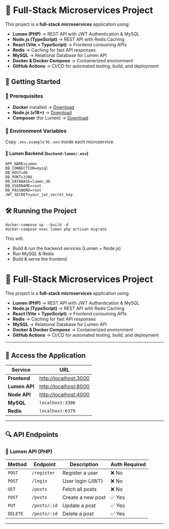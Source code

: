 # 📌 Full-Stack Microservices Project

This project is a **full-stack microservices** application using:
- **Lumen (PHP)** → REST API with JWT Authentication & MySQL  
- **Node.js (TypeScript)** → REST API with Redis Caching  
- **React (Vite + TypeScript)** → Frontend consuming APIs  
- **Redis** → Caching for fast API responses  
- **MySQL** → Relational Database for Lumen API  
- **Docker & Docker Compose** → Containerized environment  
- **GitHub Actions** → CI/CD for automated testing, build, and deployment  


## 🚀 Getting Started

### 🔹 Prerequisites
- **Docker** installed → [Download](https://www.docker.com/get-started)
- **Node.js (v18+)** → [Download](https://nodejs.org/)
- **Composer** (for Lumen) → [Download](https://getcomposer.org/)

### 🔹 Environment Variables
Copy `.env.example` to `.env` inside each microservice.

#### 📌 Lumen Backend (`backend-lumen/.env`)
```
APP_NAME=Lumen
DB_CONNECTION=mysql
DB_HOST=db
DB_PORT=3306
DB_DATABASE=lumen_db
DB_USERNAME=root
DB_PASSWORD=root
JWT_SECRET=your_jwt_secret_key

```


## 🛠 Running the Project
```
docker-compose up --build -d
docker-compose exec lumen php artisan migrate
```

This will:

- Build & run the backend services (Lumen + Node.js)
- Run MySQL & Redis
- Build & serve the frontend

# 📌 Full-Stack Microservices Project

This project is a **full-stack microservices** application using:
- **Lumen (PHP)** → REST API with JWT Authentication & MySQL  
- **Node.js (TypeScript)** → REST API with Redis Caching  
- **React (Vite + TypeScript)** → Frontend consuming APIs  
- **Redis** → Caching for fast API responses  
- **MySQL** → Relational Database for Lumen API  
- **Docker & Docker Compose** → Containerized environment  
- **GitHub Actions** → CI/CD for automated testing, build, and deployment  

---

## 🚀 Access the Application

| Service       | URL                     |
|--------------|-------------------------|
| **Frontend**  | [http://localhost:3000](http://localhost:3000) |
| **Lumen API** | [http://localhost:8000](http://localhost:8000) |
| **Node API**  | [http://localhost:4000](http://localhost:4000) |
| **MySQL**     | `localhost:3306`        |
| **Redis**     | `localhost:6379`        |

---

## 🔍 API Endpoints

### **🔹 Lumen API (PHP)**

| Method | Endpoint     | Description       | Auth Required |
|--------|-------------|-------------------|--------------|
| `POST` | `/register` | Register a user   | ❌ No        |
| `POST` | `/login`    | User login (JWT)  | ❌ No        |
| `GET`  | `/posts`    | Fetch all posts   | ❌ No        |
| `POST` | `/posts`    | Create a new post | ✅ Yes       |
| `PUT`  | `/posts/:id` | Update a post    | ✅ Yes       |
| `DELETE` | `/posts/:id` | Delete a post | ✅ Yes       |

---
